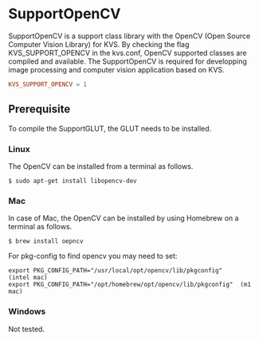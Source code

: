 # SupportOpenCV
SupportOpenCV is a support class library with the OpenCV (Open Source Computer Vision Library) for KVS. By checking the flag KVS_SUPPORT_OPENCV in the kvs.conf, OpenCV supported classes are compiled and available. The SupportOpenCV is required for developping image processing and computer vision application based on KVS.
```Makefile
KVS_SUPPORT_OPENCV = 1
```

## Prerequisite
To compile the SupportGLUT, the GLUT needs to be installed.

### Linux
The OpenCV can be installed from a terminal as follows.
```
$ sudo apt-get install libopencv-dev
```

### Mac
In case of Mac, the OpenCV can be installed by using Homebrew on a terminal as follows.
```
$ brew install oepncv
```
For pkg-config to find opencv you may need to set:
```
export PKG_CONFIG_PATH="/usr/local/opt/opencv/lib/pkgconfig"     (intel mac)
export PKG_CONFIG_PATH="/opt/homebrew/opt/opencv/lib/pkgconfig"  (m1 mac)
```

### Windows
Not tested.
